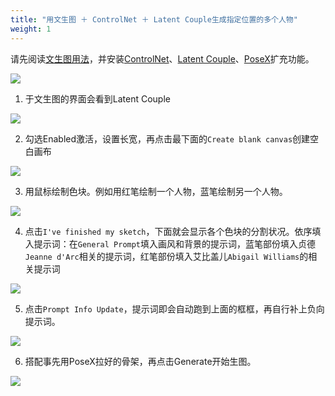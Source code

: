 ```yaml
---
title: "用文生图 ＋ ControlNet ＋ Latent Couple生成指定位置的多个人物"
weight: 1
---
```


请先阅读[文生图用法](../features/text-to-image/)，并安装[ControlNet](../extensions/controlnet/)、[Latent Couple](../extensions/latent-couple/)、[PoseX](../extensions/posex/)扩充功能。

![](../../../images/text-to-image-controlnet-latent-couple-7.webp)

1. 于文生图的界面会看到Latent Couple

![](../../../images/text-to-image-controlnet-latent-couple-1.webp)

2. 勾选Enabled激活，设置长宽，再点击最下面的`Create blank canvas`创建空白画布

![](../../../images/text-to-image-controlnet-latent-couple-2.webp)

3. 用鼠标绘制色块。例如用红笔绘制一个人物，蓝笔绘制另一个人物。

![](../../../images/text-to-image-controlnet-latent-couple-3.webp)

4. 点击`I've finished my sketch`，下面就会显示各个色块的分割状况。依序填入提示词：在`General Prompt`填入画风和背景的提示词，蓝笔部份填入贞德`Jeanne d'Arc`相关的提示词，红笔部份填入艾比盖儿`Abigail Williams`的相关提示词

![](../../../images/text-to-image-controlnet-latent-couple-4.webp)

5. 点击`Prompt Info Update`，提示词即会自动跑到上面的框框，再自行补上负向提示词。

![](../../../images/text-to-image-controlnet-latent-couple-5.webp)

6. 搭配事先用PoseX拉好的骨架，再点击Generate开始生图。

![](../../../images/text-to-image-controlnet-latent-couple-6.webp)
